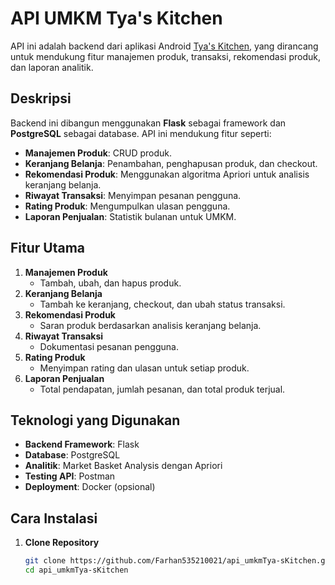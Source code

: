 # API UMKM Tya's Kitchen

API ini adalah backend dari aplikasi Android [Tya's Kitchen](https://github.com/Farhan535210021/Tya-s-Kitchen), yang dirancang untuk mendukung fitur manajemen produk, transaksi, rekomendasi produk, dan laporan analitik.

## Deskripsi

Backend ini dibangun menggunakan **Flask** sebagai framework dan **PostgreSQL** sebagai database. API ini mendukung fitur seperti:
- **Manajemen Produk**: CRUD produk.
- **Keranjang Belanja**: Penambahan, penghapusan produk, dan checkout.
- **Rekomendasi Produk**: Menggunakan algoritma Apriori untuk analisis keranjang belanja.
- **Riwayat Transaksi**: Menyimpan pesanan pengguna.
- **Rating Produk**: Mengumpulkan ulasan pengguna.
- **Laporan Penjualan**: Statistik bulanan untuk UMKM.

## Fitur Utama

1. **Manajemen Produk**
   - Tambah, ubah, dan hapus produk.
2. **Keranjang Belanja**
   - Tambah ke keranjang, checkout, dan ubah status transaksi.
3. **Rekomendasi Produk**
   - Saran produk berdasarkan analisis keranjang belanja.
4. **Riwayat Transaksi**
   - Dokumentasi pesanan pengguna.
5. **Rating Produk**
   - Menyimpan rating dan ulasan untuk setiap produk.
6. **Laporan Penjualan**
   - Total pendapatan, jumlah pesanan, dan total produk terjual.

## Teknologi yang Digunakan

- **Backend Framework**: Flask
- **Database**: PostgreSQL
- **Analitik**: Market Basket Analysis dengan Apriori
- **Testing API**: Postman
- **Deployment**: Docker (opsional)

## Cara Instalasi

1. **Clone Repository**
   ```bash
   git clone https://github.com/Farhan535210021/api_umkmTya-sKitchen.git
   cd api_umkmTya-sKitchen
